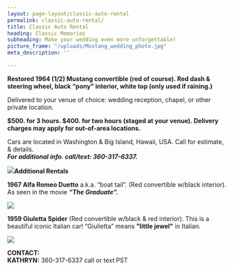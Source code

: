 ```yaml
---
layout: page-layout/classic-auto-rental
permalink: classic-auto-rental/
title: Classic Auto Rental
heading: Classic Memories
subheading: Make your wedding even more unforgettable!
picture_frame: "/uploads/Mustang_wedding_photo.jpg"
meta_description: ''

---
```

**Restored 1964 (1/2) Mustang convertible (red of course). Red dash & steering wheel, black “pony" interior, white top (only used if raining.)**

Delivered to your venue of choice: wedding reception, chapel, or other private location.

**$500. for 3 hours. $400. for two hours (staged at your venue). Delivery charges may apply for out-of-area locations.** 

Cars are located in Washington & Big Island, Hawaii, USA.  Call for estimate, & details.  
**_For additional info. call/text: 360-317-6337._**

![](https://res.cloudinary.com/wesedholm/image/upload/v1544346157/mustang-photo-stack-larger.jpg)**Additional Rentals**

**1967 Alfa Romeo Duetto** a.k.a. “boat tail”. (Red convertible w/black interior). As seen in the movie **_“The Graduate”._**

![](https://res.cloudinary.com/wesedholm/image/upload/w_800,q_90/v1544345602/CLASSIC-RENTAL-DUETTO-.jpg)

**1959 Giuletta Spider** (Red convertible w/black & red interior). This is a beautiful iconic Italian car! “Giulietta” means **"little jewel"** in Italian.

![](https://res.cloudinary.com/wesedholm/image/upload/f_auto,q_auto/v1617876178/Rentals_On_Offer/Giulietta_and_Mustang_rear-Edit.jpg)

**CONTACT:**  
**KATHRYN:** 360-317-6337 call or text PST